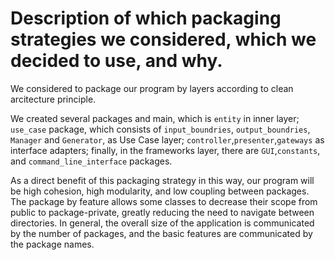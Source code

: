 # Description of which packaging strategies we considered, which we decided to use, and why.

We considered to package our program by layers according to clean arcitecture principle.

We created several packages and main, which is `entity` in inner layer; `use_case` package, which consists of `input_boundries`, `output_boundries`, `Manager` and `Generator`, as Use Case layer; `controller`,`presenter`,`gateways` as interface adapters; finally, in the frameworks layer, there are `GUI`,`constants`, and `command_line_interface` packages.

As a direct benefit of this packaging strategy in this way, our program will be high cohesion, high modularity, and low coupling between packages.
The package by feature allows some classes to decrease their scope from public to package-private, greatly reducing the need to navigate between directories.
In general, the overall size of the application is communicated by the number of packages, and the basic features are communicated by the package names.
